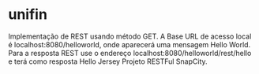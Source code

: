 # unifin
Implementação de REST usando método GET.
A Base URL de acesso local é localhost:8080/helloworld,
onde aparecerá uma mensagem Hello World.
Para a resposta REST use o endereço localhost:8080/helloworld/rest/hello
e terá como resposta Hello Jersey Projeto RESTFul SnapCity.

